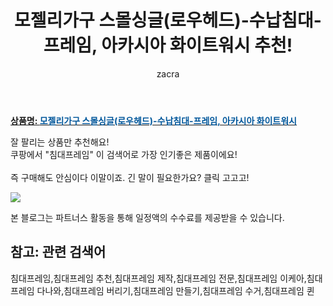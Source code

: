 ﻿---
layout: post
title:  "모젤리가구 스몰싱글(로우헤드)-수납침대-프레임, 아카시아 화이트워시 추천!"
author: zacra
categories: [ 아이템 ]
tags: [침대프레임,침대프레임 추천,침대프레임 제작,침대프레임 전문,침대프레임 이케아,침대프레임 다나와,침대프레임 버리기,침대프레임 만들기,침대프레임 수거,침대프레임 퀸]
image: https://static.coupangcdn.com/image/vendor_inventory/images/2019/02/14/13/3/f77f3c4c-958d-477d-b0f7-37b937fefb5d.jpg 
description: "쿠팡에서 침대프레임 관련 상품으로 가장 잘팔리는 제품 중 하나라는 사실!!."
rating: 4.5
---

<a href="https://link.coupang.com/re/AFFSDP?lptag=AF8407795&pageKey=185844201&itemId=531409388&vendorItemId=4384777746&traceid=V0-153-920df13b9b7585de"><b>상품명: <font color='#01579B'>모젤리가구 스몰싱글(로우헤드)-수납침대-프레임, 아카시아 화이트워시</font></b></a>

잘 팔리는 상품만 추천해요!<br/>
쿠팡에서 "침대프레임" 이 검색어로 가장 인기좋은 제품이에요!<br/><br/>
즉 구매해도 안심이다 이말이죠. 긴 말이 필요한가요? 클릭 고고고! <br/>



<a href="https://link.coupang.com/re/AFFSDP?lptag=AF8407795&pageKey=185844201&itemId=531409388&vendorItemId=4384777746&traceid=V0-153-920df13b9b7585de"><img src="https://thumbnail8.coupangcdn.com/thumbnails/remote/q89/image/vendor_inventory/images/2019/02/14/13/3/627332ff-ee32-4a1a-9711-234e20fa9cfc.jpg"></a> 

본 블로그는 파트너스 활동을 통해 일정액의 수수료를 제공받을 수 있습니다.

## 참고: 관련 검색어    
침대프레임,침대프레임 추천,침대프레임 제작,침대프레임 전문,침대프레임 이케아,침대프레임 다나와,침대프레임 버리기,침대프레임 만들기,침대프레임 수거,침대프레임 퀸